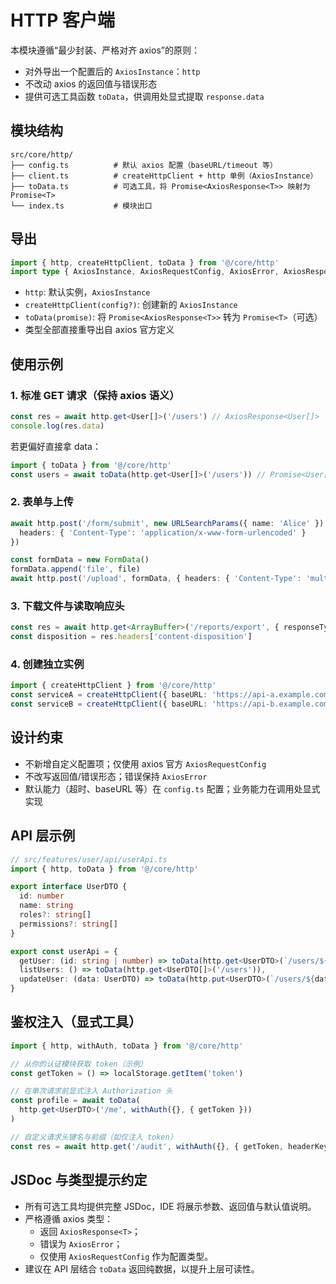 # HTTP 客户端

本模块遵循“最少封装、严格对齐 axios”的原则：

- 对外导出一个配置后的 `AxiosInstance`：`http`
- 不改动 axios 的返回值与错误形态
- 提供可选工具函数 `toData`，供调用处显式提取 `response.data`

## 模块结构

```
src/core/http/
├── config.ts          # 默认 axios 配置（baseURL/timeout 等）
├── client.ts          # createHttpClient + http 单例（AxiosInstance）
├── toData.ts          # 可选工具，将 Promise<AxiosResponse<T>> 映射为 Promise<T>
└── index.ts           # 模块出口
```

## 导出

```ts
import { http, createHttpClient, toData } from '@/core/http'
import type { AxiosInstance, AxiosRequestConfig, AxiosError, AxiosResponse } from '@/core/http'
```

- `http`: 默认实例，`AxiosInstance`
- `createHttpClient(config?)`: 创建新的 `AxiosInstance`
- `toData(promise)`: 将 `Promise<AxiosResponse<T>>` 转为 `Promise<T>`（可选）
- 类型全部直接重导出自 axios 官方定义

## 使用示例

### 1. 标准 GET 请求（保持 axios 语义）

```ts
const res = await http.get<User[]>('/users') // AxiosResponse<User[]>
console.log(res.data)
```

若更偏好直接拿 data：

```ts
import { toData } from '@/core/http'
const users = await toData(http.get<User[]>('/users')) // Promise<User[]>
```

### 2. 表单与上传

```ts
await http.post('/form/submit', new URLSearchParams({ name: 'Alice' }), {
  headers: { 'Content-Type': 'application/x-www-form-urlencoded' }
})

const formData = new FormData()
formData.append('file', file)
await http.post('/upload', formData, { headers: { 'Content-Type': 'multipart/form-data' } })
```

### 3. 下载文件与读取响应头

```ts
const res = await http.get<ArrayBuffer>('/reports/export', { responseType: 'arraybuffer' })
const disposition = res.headers['content-disposition']
```

### 4. 创建独立实例

```ts
import { createHttpClient } from '@/core/http'
const serviceA = createHttpClient({ baseURL: 'https://api-a.example.com' })
const serviceB = createHttpClient({ baseURL: 'https://api-b.example.com', withCredentials: true })
```

## 设计约束

- 不新增自定义配置项；仅使用 axios 官方 `AxiosRequestConfig`
- 不改写返回值/错误形态；错误保持 `AxiosError`
- 默认能力（超时、baseURL 等）在 `config.ts` 配置；业务能力在调用处显式实现

## API 层示例

```ts
// src/features/user/api/userApi.ts
import { http, toData } from '@/core/http'

export interface UserDTO {
  id: number
  name: string
  roles?: string[]
  permissions?: string[]
}

export const userApi = {
  getUser: (id: string | number) => toData(http.get<UserDTO>(`/users/${id}`)),
  listUsers: () => toData(http.get<UserDTO[]>('/users')),
  updateUser: (data: UserDTO) => toData(http.put<UserDTO>(`/users/${data.id}`, data)),
}
```

## 鉴权注入（显式工具）

```ts
import { http, withAuth, toData } from '@/core/http'

// 从你的认证模块获取 token（示例）
const getToken = () => localStorage.getItem('token')

// 在单次请求前显式注入 Authorization 头
const profile = await toData(
  http.get<UserDTO>('/me', withAuth({}, { getToken }))
)

// 自定义请求头键名与前缀（如仅注入 token）
const res = await http.get('/audit', withAuth({}, { getToken, headerKey: 'X-Auth-Token', scheme: '' }))
```

## JSDoc 与类型提示约定

- 所有可选工具均提供完整 JSDoc，IDE 将展示参数、返回值与默认值说明。
- 严格遵循 axios 类型：
  - 返回 `AxiosResponse<T>`；
  - 错误为 `AxiosError`；
  - 仅使用 `AxiosRequestConfig` 作为配置类型。
- 建议在 API 层结合 `toData` 返回纯数据，以提升上层可读性。
